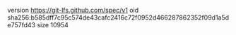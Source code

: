 version https://git-lfs.github.com/spec/v1
oid sha256:b585dff7c95c574de43cafc2416c72f0952d466287862352f09d1a5de757fd43
size 10954

